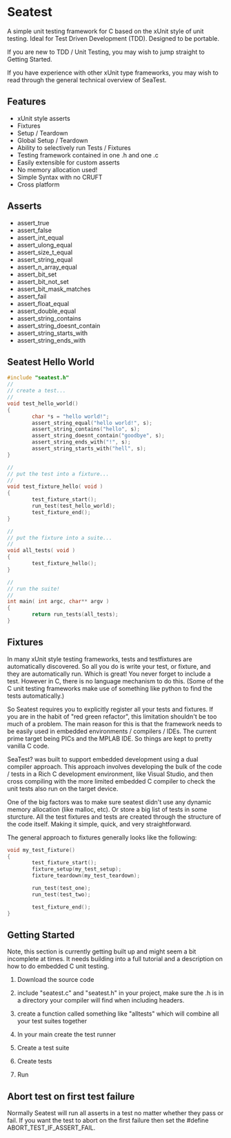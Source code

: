 # Seatest

A simple unit testing framework for C based on the xUnit style of unit testing. Ideal for Test Driven Development (TDD). Designed to be portable.

If you are new to TDD / Unit Testing, you may wish to jump straight to Getting Started.

If you have experience with other xUnit type frameworks, you may wish to read through the general technical overview of SeaTest.

## Features

- xUnit style asserts
- Fixtures
- Setup / Teardown
- Global Setup / Teardown
- Ability to selectively run Tests / Fixtures
- Testing framework contained in one .h and one .c
- Easily extensible for custom asserts
- No memory allocation used!
- Simple Syntax with no CRUFT
- Cross platform

## Asserts

- assert_true
- assert_false
- assert_int_equal
- assert_ulong_equal
- assert_size_t_equal
- assert_string_equal
- assert_n_array_equal
- assert_bit_set
- assert_bit_not_set
- assert_bit_mask_matches
- assert_fail
- assert_float_equal
- assert_double_equal
- assert_string_contains
- assert_string_doesnt_contain
- assert_string_starts_with
- assert_string_ends_with

## Seatest Hello World

```c
#include "seatest.h"
//
// create a test...
//
void test_hello_world()
{
        char *s = "hello world!";
        assert_string_equal("hello world!", s);
        assert_string_contains("hello", s);
        assert_string_doesnt_contain("goodbye", s);
        assert_string_ends_with("!", s);
        assert_string_starts_with("hell", s);
}

//
// put the test into a fixture...
//
void test_fixture_hello( void )
{
        test_fixture_start();
        run_test(test_hello_world);
        test_fixture_end();
}

//
// put the fixture into a suite...
//
void all_tests( void )
{
        test_fixture_hello();
}

//
// run the suite!
//
int main( int argc, char** argv )
{
        return run_tests(all_tests);
}
```

## Fixtures

In many xUnit style testing frameworks, tests and testfixtures are automatically discovered. So all you do is write your test, or fixture, and they are automatically run. Which is great! You never forget to include a test. However in C, there is no language mechanism to do this. (Some of the C unit testing frameworks make use of something like python to find the tests automatically.)

So Seatest requires you to explicitly register all your tests and fixtures. If you are in the habit of "red green refactor", this limitation shouldn't be too much of a problem. The main reason for this is that the framework needs to be easily used in embedded environments / compilers / IDEs. The current prime target being PICs and the MPLAB IDE. So things are kept to pretty vanilla C code.

SeaTest? was built to support embedded development using a dual compiler approach. This approach involves developing the bulk of the code / tests in a Rich C development environment, like Visual Studio, and then cross compiling with the more limited embedded C compiler to check the unit tests also run on the target device.

One of the big factors was to make sure seatest didn't use any dynamic memory allocation (like malloc, etc). Or store a big list of tests in some sturcture. All the test fixtures and tests are created through the structure of the code itself. Making it simple, quick, and very straightforward.

The general approach to fixtures generally looks like the following:

```c
void my_test_fixture()
{
        test_fixture_start();
        fixture_setup(my_test_setup);
        fixture_teardown(my_test_teardown);

        run_test(test_one);
        run_test(test_two);

        test_fixture_end();
}
```

## Getting Started

Note, this section is currently getting built up and might seem a bit incomplete at times. It needs building into a full tutorial and a description on how to do embedded C unit testing.

1. Download the source code

2. include "seatest.c" and "seatest.h" in your project, make sure the .h is in a directory your compiler will find when including headers.

3. create a function called something like "alltests" which will combine all your test suites together

4. In your main create the test runner

5. Create a test suite

6. Create tests

7. Run

## Abort test on first test failure

Normally Seatest will run all asserts in a test no matter whether they pass or fail. If you want the test to abort on the first failure then set the #define ABORT_TEST_IF_ASSERT_FAIL.
